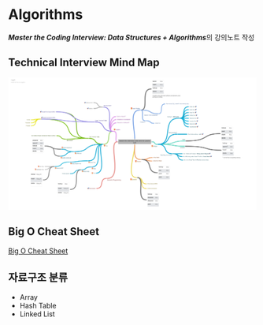 # Algorithms 

***Master the Coding Interview: Data Structures + Algorithms***의 강의노트 작성

## Technical Interview Mind Map

![Technical Interview Mind Map](../assets/images/Master_the_Interview_Click_here_for_Course_Link_.png)

## Big O Cheat Sheet 

[Big O Cheat Sheet ](https://www.bigocheatsheet.com/)

## 자료구조 분류 

 - Array 
 - Hash Table 
 - Linked List